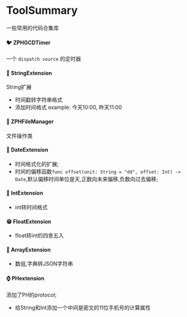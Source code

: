 # ToolSummary

一些常用的代码合集库

#### 🐦 ZPHGCDTimer

一个 ``dispatch source`` 的定时器

#### 🙇 StringExtension

String扩展
  * 时间戳转字符串格式
  * 添加时间格式 example: 今天10:00, 昨天11:00

#### 🙋 ZPHFileManager

文件操作类

#### 🤵 DateExtension

  * 时间格式化的扩展;
  * 时间的偏移函数``func offset(unit: String = "dd", offset: Int) -> Date``,默认偏移时间单位是天,正数向未来偏移,负数向过去偏移;

#### 🤭 IntExtension

  * int转时间格式

#### 😁 FloatExtension

  * float转int的四舍五入

#### 🦌 ArrayExtension

  * 数组,字典转JSON字符串
  
#### ⌚️ PHextension

添加了PH的protocol;
 
  * 给String和Int添加一个中间是密文的11位手机号的计算属性
